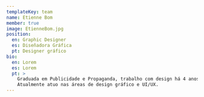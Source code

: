 ```yaml
---
templateKey: team
name: Etienne Bom
member: true
image: EtienneBom.jpg
position:
  en: Graphic Designer
  es: Diseñadora Gráfica
  pt: Designer gráfico
bio:
  en: Lorem
  es: Lorem
  pt: >
    Graduada em Publicidade e Propaganda, trabalho com design há 4 anos.
    Atualmente atuo nas áreas de design gráfico e UI/UX.
---
```

